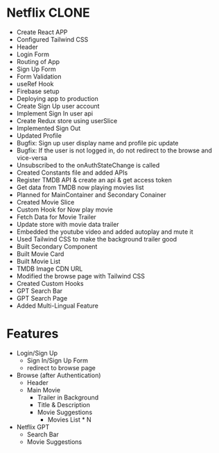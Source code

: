 # Netflix CLONE

- Create React APP
- Configured Tailwind CSS
- Header
- Login Form
- Routing of App
- Sign Up Form
- Form Validation
- useRef Hook
- Firebase setup
- Deploying app to production
- Create Sign Up user account
- Implement Sign In user api
- Create Redux store using userSlice
- Implemented Sign Out
- Updated Profile
- Bugfix: Sign up user display name and profile pic update
- Bugfix: If the user is not logged in, do not redirect to the browse and vice-versa
- Unsubscribed to the onAuthStateChange is called
- Created Constants file and added APIs
- Register TMDB API & create an api & get access token
- Get data from TMDB now playing movies list
- Planned for MainContainer and Secondary Conainer
- Created Movie Slice
- Custom Hook for Now play movie
- Fetch Data for Movie Trailer
- Update store with movie data trailer
- Embedded the youtube video and added autoplay and mute it
- Used Tailwind CSS to make the background trailer good
- Built Secondary Component
- Built Movie Card
- Built Movie List
- TMDB Image CDN URL
- Modified the browse page with Tailwind CSS
- Created Custom Hooks
- GPT Search Bar
- GPT Search Page
- Added Multi-Lingual Feature

# Features
- Login/Sign Up
    - Sign In/Sign Up Form
    - redirect to browse page
- Browse (after Authentication)
    - Header
    - Main Movie
        - Trailer in Background
        - Title & Description
        - Movie Suggestions
            - Movies List * N
- Netflix GPT
    - Search Bar
    - Movie Suggestions